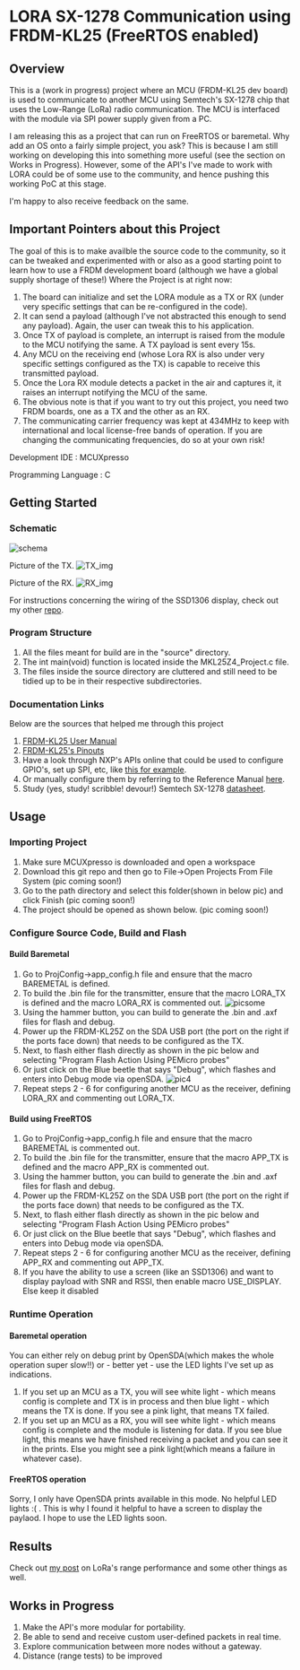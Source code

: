 # LORA SX-1278 Communication using FRDM-KL25 (FreeRTOS enabled)

## Overview
This is a (work in progress) project where an MCU (FRDM-KL25 dev board) is used to communicate to another MCU using Semtech's SX-1278 chip that uses the Low-Range (LoRa) radio communication. The MCU is interfaced with the module via SPI power supply given from a PC.

I am releasing this as a project that can run on FreeRTOS or baremetal. Why add an OS onto a fairly simple project, you ask? This is because I am still working on developing this into something more useful (see the section on Works in Progress). However, some of the API's I've made to work with LORA could be of some use to the community, and hence pushing this working PoC at this stage.

I'm happy to also receive feedback on the same.

## Important Pointers about this Project
The goal of this is to make availble the source code to the community, so it can be tweaked and experimented with or also as a good starting point to learn how to use a FRDM development board (although we have a global supply shortage of these!) 
Where the Project is at right now:
1. The board can initialize and set the LORA module as a TX or RX (under very specific settings that can be re-configured in the code).
2. It can send a payload (although I've not abstracted this enough to send any payload). Again, the user can tweak this to his application.
3. Once TX of payload is complete, an interrupt is raised from the module to the MCU notifying the same. A TX payload is sent every 15s.
4. Any MCU on the receiving end (whose Lora RX is also under very specific settings configured as the TX) is capable to receive this transmitted payload.
5. Once the Lora RX module detects a packet in the air and captures it, it raises an interrupt notifying the MCU of the same.
6. The obvious note is that if you want to try out this project, you need two FRDM boards, one as a TX and the other as an RX.
7. The communicating carrier frequency was kept at 434MHz to keep with international and local license-free bands of operation. If you are changing the communicating frequencies, do so at your own risk!

Development IDE : MCUXpresso

Programming Language : C

## Getting Started

### Schematic
![schema](/assets/images/schema.png)

Picture of the TX.
![TX_img](/assets/images/TX_img.png)

Picture of the RX.
![RX_img](/assets/images/RX_img.png)

For instructions concerning the wiring of the SSD1306 display, check out my other [repo](https://github.com/jsj3408/TempSensor-Display).

### Program Structure
1. All the files meant for build are in the "source" directory.
2. The int main(void) function is located inside the MKL25Z4_Project.c file.
3. The files inside the source directory are cluttered and still need to be tidied up to be in their respective subdirectories.

### Documentation Links
Below are the sources that helped me through this project

1. [FRDM-KL25 User Manual](https://www.mouser.com/pdfdocs/FRDM-KL25Z.pdf)
2. [FRDM-KL25's Pinouts](https://www.openhacks.com/uploadsproductos/frdm-kl25z_pinouts__rev_1.0_.pdf)
3. Have a look through NXP's APIs online that could be used to configure GPIO's, set up SPI, etc, like [this for example](https://mcuxpresso.nxp.com/api_doc/dev/116/group__spi.html).
4. Or manually configure them by referring to the Reference Manual [here](https://spivey.oriel.ox.ac.uk/dswiki/images-digisys/5/56/KL25-refman.pdf).
5. Study (yes, study! scribble! devour!) Semtech SX-1278 [datasheet](https://cdn-shop.adafruit.com/product-files/3179/sx1276_77_78_79.pdf).

## Usage

### Importing Project
1. Make sure MCUXpresso is downloaded and open a workspace
2. Download this git repo and then go to File->Open Projects From File System
(pic coming soon!)
3. Go to the path directory and select this folder(shown in below pic) and click Finish
(pic coming soon!)
4. The project should be opened as shown below. 
(pic coming soon!)

### Configure Source Code, Build and Flash

#### Build Baremetal
1. Go to ProjConfig->app_config.h file and ensure that the macro BAREMETAL is defined.
2. To build the .bin file for the transmitter, ensure that the macro LORA_TX is defined and the macro LORA_RX is commented out.
![picsome](assets/images/loraTXmode.png)
3. Using the hammer button, you can build to generate the .bin and .axf files for flash and debug.
4. Power up the FRDM-KL25Z on the SDA USB port (the port on the right if the ports face down) that needs to be configured as the TX.
5. Next, to flash either flash directly as shown in the pic below and selecting "Program Flash Action Using PEMicro probes"
6. Or just click on the Blue beetle that says "Debug", which flashes and enters into Debug mode via openSDA.
![pic4](assets/images/build.png)
7. Repeat steps 2 - 6 for configuring another MCU as the receiver, defining LORA_RX and commenting out LORA_TX.

#### Build using FreeRTOS
1. Go to ProjConfig->app_config.h file and ensure that the macro BAREMETAL is commented out.
2. To build the .bin file for the transmitter, ensure that the macro APP_TX is defined and the macro APP_RX is commented out.
3. Using the hammer button, you can build to generate the .bin and .axf files for flash and debug.
4. Power up the FRDM-KL25Z on the SDA USB port (the port on the right if the ports face down) that needs to be configured as the TX.
5. Next, to flash either flash directly as shown in the pic below and selecting "Program Flash Action Using PEMicro probes"
6. Or just click on the Blue beetle that says "Debug", which flashes and enters into Debug mode via openSDA.
7. Repeat steps 2 - 6 for configuring another MCU as the receiver, defining APP_RX and commenting out APP_TX.
8. If you have the ability to use a screen (like an SSD1306) and want  to display payload with SNR and RSSI, then enable macro USE_DISPLAY. Else keep it disabled

### Runtime Operation

#### Baremetal operation
You can either rely on debug print by OpenSDA(which makes the whole operation super slow!!) or - better yet - use the LED lights I've set up as indications.
1. If you set up an MCU as a TX, you will see white light - which means config is complete and TX is in process and then blue light - which means the TX is done. If you see a pink light, that means TX failed.
2. If you set up an MCU as a RX, you will see white light - which means config is complete and the module is listening for data. If you see blue light, this means we have finished receiving a packet and you can see it in the prints. Else you might see a pink light(which means a failure in whatever case).

#### FreeRTOS operation
Sorry, I only have OpenSDA prints available in this mode. No helpful LED lights :( . This is why I found it helpful to have a screen to display the paylaod. I hope to use the LED lights soon.

## Results
Check out [my post](https://yellowseas.wordpress.com/) on LoRa's range performance and some other things as well.

## Works in Progress
1. Make the API's more modular for portability.
2. Be able to send and receive custom user-defined packets in real time.
3. Explore communication between more nodes without a gateway.
4. Distance (range tests) to be improved
